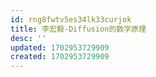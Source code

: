 ```yaml
---
id: rng8fwtv5es34lk33curjok
title: 李宏毅-Diffusion的数学原理
desc: ''
updated: 1702953729909
created: 1702953729909
---
```

